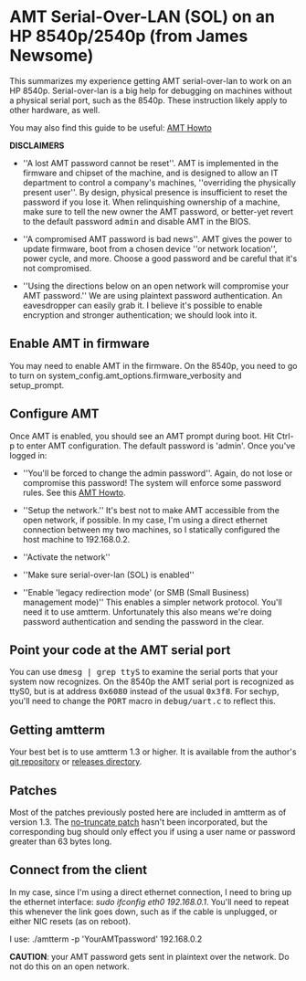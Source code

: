 # AMT Serial-Over-LAN (SOL) on an HP 8540p/2540p  (from James Newsome)

This summarizes my experience getting AMT serial-over-lan to work on an HP 8540p. Serial-over-lan is a big help for debugging on machines without a physical serial port, such as the 8540p. These instruction likely apply to other hardware, as well.

You may also find this guide to be useful: [AMT Howto](http://linux.die.net/man/7/amt-howto)

**DISCLAIMERS**

* ''A lost AMT password cannot be reset''. AMT is implemented in the firmware and chipset of the machine, and is designed to allow an IT department to control a company's machines, ''overriding the physically present user''. By design, physical presence is insufficient to reset the password if you lose it. When relinquishing ownership of a machine, make sure to tell the new owner the AMT password, or better-yet revert to the default password <tt>admin</tt> and disable AMT in the BIOS.

* ''A compromised AMT password is bad news''. AMT gives the power to update firmware, boot from a chosen device ''or network location'', power cycle, and more. Choose a good password and be careful that it's not compromised.

* ''Using the directions below on an open network will compromise your AMT password.'' We are using plaintext password authentication. An eavesdropper can easily grab it. I believe it's possible to enable encryption and stronger authentication; we should look into it.

## Enable AMT in firmware

You may need to enable AMT in the firmware. On the 8540p, you need to go to turn on system_config.amt_options.firmware_verbosity and setup_prompt.

## Configure AMT

Once AMT is enabled, you should see an AMT prompt during boot. Hit Ctrl-p to enter AMT configuration. The default password is 'admin'. Once you've logged in:

* ''You'll be forced to change the admin password''. Again, do not lose or compromise this password! The system will enforce some password rules. See this [AMT Howto](http://linux.die.net/man/7/amt-howto).

* ''Setup the network.'' It's best not to make AMT accessible from the open network, if possible. In my case, I'm using a direct ethernet connection between my two machines, so I statically configured the host machine to 192.168.0.2.

* ''Activate the network''

* ''Make sure serial-over-lan (SOL) is enabled''

* ''Enable 'legacy redirection mode' (or SMB (Small Business) management mode)'' This enables a simpler network protocol. You'll need it to use amtterm. Unfortunately this also means we're doing password authentication and sending the password in the clear.

## Point your code at the AMT serial port

You can use <tt>dmesg | grep ttyS</tt> to examine the serial ports that your system now recognizes. On the 8540p the AMT serial port is recognized as ttyS0, but is at address <tt>0x6080</tt> instead of the usual <tt>0x3f8</tt>. For sechyp, you'll need to change the <tt>PORT</tt> macro in <tt>debug/uart.c</tt> to reflect this.

## Getting amtterm

Your best bet is to use amtterm 1.3 or higher. It is available from the author's [git repository](http://www.kraxel.org/cgit/amtterm/) or [releases directory](http://www.kraxel.org/releases/amtterm/).

## Patches

Most of the patches previously posted here are included in amtterm as of version 1.3. The [no-truncate patch](IntelAMT/amtterm-no-truncate.patch) hasn't been incorporated, but the corresponding bug should only effect you if using a user name or password greater than 63 bytes long.

## Connect from the client

In my case, since I'm using a direct ethernet connection, I need to bring up the ethernet interface: *sudo ifconfig eth0 192.168.0.1*. You'll need to repeat this whenever the link goes down, such as if the cable is unplugged, or either NIC resets (as on reboot).

I use: ./amtterm -p 'YourAMTpassword' 192.168.0.2

**CAUTION**: your AMT password gets sent in plaintext over the network. Do not do this on an open network.
